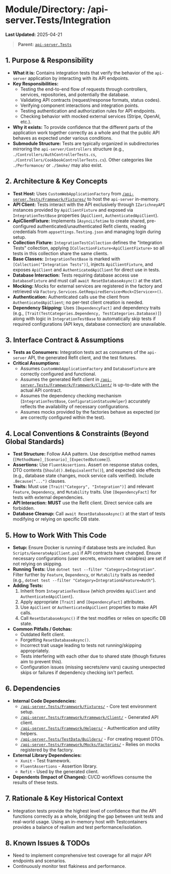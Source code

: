 # Module/Directory: /api-server.Tests/Integration

**Last Updated:** 2025-04-21

> **Parent:** [`api-server.Tests`](../README.md)

## 1. Purpose & Responsibility

* **What it is:** Contains integration tests that verify the behavior of the `api-server` application by interacting with its API endpoints.
* **Key Responsibilities:**
    * Testing the end-to-end flow of requests through controllers, services, repositories, and potentially the database.
    * Validating API contracts (request/response formats, status codes).
    * Verifying component interactions and integration points.
    * Testing authentication and authorization rules for API endpoints.
    * Checking behavior with mocked external services (Stripe, OpenAI, etc.).
* **Why it exists:** To provide confidence that the different parts of the application work together correctly as a whole and that the public API behaves as expected under various conditions.
* **Submodule Structure:** Tests are typically organized in subdirectories mirroring the `api-server/Controllers` structure (e.g., `./Controllers/AuthControllerTests.cs`, `./Controllers/CookbookControllerTests.cs`). Other categories like `./Performance/` or `./Smoke/` may also exist.

## 2. Architecture & Key Concepts

* **Test Host:** Uses `CustomWebApplicationFactory` from [`/api-server.Tests/Framework/Fixtures/`](Framework/Fixtures/README.md) to host the `api-server` in-memory.
* **API Client:** Tests interact with the API exclusively through `IZarichneyAPI` instances provided by `ApiClientFixture` and exposed via `IntegrationTestBase` properties (`ApiClient`, `AuthenticatedApiClient`).
* **ApiClientFixture:** Implements `IAsyncLifetime` to create shared, pre-configured authenticated/unauthenticated Refit clients, reading credentials from `appsettings.Testing.json` and managing login during setup.
* **Collection Fixture:** `IntegrationTestCollection` defines the "Integration Tests" collection, applying `ICollectionFixture<ApiClientFixture>` so all tests in this collection share the same clients.
* **Base Classes:** `IntegrationTestBase` is marked with `[Collection("Integration Tests")]`, injects `ApiClientFixture`, and exposes `ApiClient` and `AuthenticatedApiClient` for direct use in tests.
* **Database Interaction:** Tests requiring database access use `DatabaseFixture` and must call `await ResetDatabaseAsync()` at the start.
* **Mocking:** Mocks for external services are registered in the factory and retrieved via `Factory.Services.GetRequiredService<Mock<IService>>()`.
* **Authentication:** Authenticated calls use the client from `AuthenticatedApiClient`; no per-test client creation is needed.
* **Dependency Skipping:** Uses `[DependencyFact]` and dependency traits (e.g., `[Trait(TestCategories.Dependency, TestCategories.Database)]`) along with logic in `IntegrationTestBase` to automatically skip tests if required configurations (API keys, database connection) are unavailable.

## 3. Interface Contract & Assumptions

* **Tests as Consumers:** Integration tests act as consumers of the `api-server` API, the generated Refit client, and the test fixtures.
* **Critical Assumptions:**
    * Assumes `CustomWebApplicationFactory` and `DatabaseFixture` are correctly configured and functional.
    * Assumes the generated Refit client in [`/api-server.Tests/Framework/Framework/Client/`](../Framework/Client/README.md) is up-to-date with the actual API contract.
    * Assumes the dependency checking mechanism (`IntegrationTestBase`, `ConfigurationStatusHelper`) accurately reflects the availability of necessary configurations.
    * Assumes mocks provided by the factories behave as expected (or are correctly configured within the test).

## 4. Local Conventions & Constraints (Beyond Global Standards)

* **Test Structure:** Follow AAA pattern. Use descriptive method names (`[MethodName]_[Scenario]_[ExpectedOutcome]`).
* **Assertions:** Use `FluentAssertions`. Assert on response status codes, DTO contents (`Should().BeEquivalentTo()`), and expected side effects (e.g., database state changes, mock service calls verified). Include `.Because("...")` clauses.
* **Traits:** Must use `[Trait("Category", "Integration")]` and relevant `Feature`, `Dependency`, and `Mutability` traits. Use `[DependencyFact]` for tests with external dependencies.
* **API Interaction:** **MUST** use the Refit client. Direct service calls are forbidden.
* **Database Cleanup:** Call `await ResetDatabaseAsync()` at the start of tests modifying or relying on specific DB state.

## 5. How to Work With This Code

* **Setup:** Ensure Docker is running if database tests are included. Run `Scripts/GenerateApiClient.ps1` if API contracts have changed. Ensure necessary configurations (user secrets, environment variables) are set if not relying on skipping.
* **Running Tests:** Use `dotnet test --filter "Category=Integration"`. Filter further by `Feature`, `Dependency`, or `Mutability` traits as needed (e.g., `dotnet test --filter "Category=Integration&Feature=Auth"`).
* **Adding Tests:**
    1. Inherit from `IntegrationTestBase` (which provides `ApiClient` and `AuthenticatedApiClient`).
    2. Apply appropriate `[Trait]` and `[DependencyFact]` attributes.
    3. Use `ApiClient` or `AuthenticatedApiClient` properties to make API calls.
    4. Call `ResetDatabaseAsync()` if the test modifies or relies on specific DB state.
* **Common Pitfalls / Gotchas:**
    * Outdated Refit client.
    * Forgetting `ResetDatabaseAsync()`.
    * Incorrect trait usage leading to tests not running/skipping appropriately.
    * Tests interfering with each other due to shared state (though fixtures aim to prevent this).
    * Configuration issues (missing secrets/env vars) causing unexpected skips or failures if dependency checking isn't perfect.

## 6. Dependencies

* **Internal Code Dependencies:**
    * [`/api-server.Tests/Framework/Fixtures/`](Framework/Fixtures/README.md) - Core test environment setup.
    * [`/api-server.Tests/Framework/Framework/Client/`](../Framework/Client/README.md) - Generated API client.
    * [`/api-server.Tests/Framework/Helpers/`](Framework/Helpers/README.md) - Authentication and utility helpers.
    * [`/api-server.Tests/TestData/Builders/`](../TestData/Builders/README.md) - For creating request DTOs.
    * [`/api-server.Tests/Framework/Mocks/Factories/`](../Mocks/Factories/README.md) - Relies on mocks registered by the factory.
* **External Library Dependencies:**
    * `Xunit` - Test framework.
    * `FluentAssertions` - Assertion library.
    * `Refit` - Used by the generated client.
* **Dependents (Impact of Changes):** CI/CD workflows consume the results of these tests.

## 7. Rationale & Key Historical Context

* Integration tests provide the highest level of confidence that the API functions correctly as a whole, bridging the gap between unit tests and real-world usage. Using an in-memory host with Testcontainers provides a balance of realism and test performance/isolation.

## 8. Known Issues & TODOs

* Need to implement comprehensive test coverage for all major API endpoints and scenarios.
* Continuously monitor test flakiness and performance.